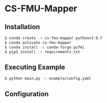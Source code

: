 # CS-FMU-Mapper


## Installation

``` bash
$ conda create -n cs-fmu-mapper python=3.9.7
$ conda activate cs-fmu-mapper
$ conda install -c conda-forge pyfmi 
$ pip3 install -r requirements.txt
```

## Executing Example

``` bash
$ python main.py -c example/config.yaml
```

## Configuration 

